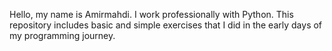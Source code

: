Hello, my name is Amirmahdi. I work professionally with Python. This repository includes basic and simple exercises that I did in the early days of my programming journey.
